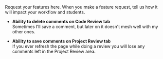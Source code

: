 Request your features here. When you make a feature request, tell us how it will impact your workflow and students.

* **Ability to delete comments on Code Review tab** <br>
Sometimes I'll save a comment, but later on it doesn't mesh well with my other ones.

* **Ability to save comments on Project Review tab** <br>
If you ever refresh the page while doing a review you will lose any comments left in the Project Review area.
